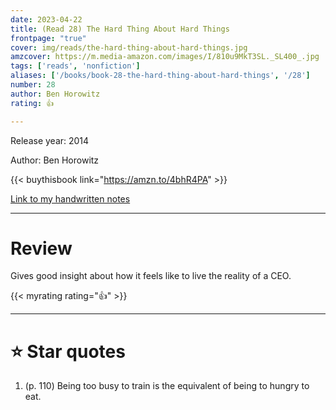 ```yaml
---
date: 2023-04-22
title: (Read 28) The Hard Thing About Hard Things
frontpage: "true"
cover: img/reads/the-hard-thing-about-hard-things.jpg
amzcover: https://m.media-amazon.com/images/I/810u9MkT3SL._SL400_.jpg
tags: ['reads', 'nonfiction']
aliases: ['/books/book-28-the-hard-thing-about-hard-things', '/28']
number: 28
author: Ben Horowitz
rating: 👍

---
```


Release year: 2014

Author: Ben Horowitz

{{< buythisbook link="https://amzn.to/4bhR4PA" >}}

[Link to my handwritten notes](https://drive.google.com/file/d/1kCBls4lQIOTyuxRvblA11Pr8a-tbWVvi/view?usp=drive_link)

---

# Review

Gives good insight about how it feels like to live the reality of a CEO.

{{< myrating rating="👍" >}}

---

# :star: Star quotes

1. (p. 110) Being too busy to train is the equivalent of being to hungry
   to eat.
